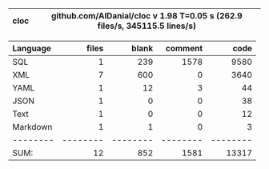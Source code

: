 cloc|github.com/AlDanial/cloc v 1.98  T=0.05 s (262.9 files/s, 345115.5 lines/s)
--- | ---

Language|files|blank|comment|code
:-------|-------:|-------:|-------:|-------:
SQL|1|239|1578|9580
XML|7|600|0|3640
YAML|1|12|3|44
JSON|1|0|0|38
Text|1|0|0|12
Markdown|1|1|0|3
--------|--------|--------|--------|--------
SUM:|12|852|1581|13317
